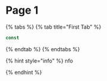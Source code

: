 # Page 1

{% tabs %}
{% tab title="First Tab" %}
```javascript
const
```
{% endtab %}
{% endtabs %}

{% hint style="info" %}
nfo​


{% endhint %}
